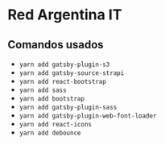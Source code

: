 # Red Argentina IT

## Comandos usados

- `yarn add gatsby-plugin-s3`
- `yarn add gatsby-source-strapi`
- `yarn add react-bootstrap`
- `yarn add sass`
- `yarn add bootstrap`
- `yarn add gatsby-plugin-sass`
- `yarn add gatsby-plugin-web-font-loader`
- `yarn add react-icons`
- `yarn add debounce`
